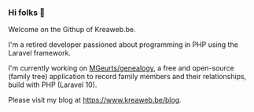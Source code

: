### Hi folks 👋

Welcome on the Githup of Kreaweb.be.

I'm a retired developer passioned about programming in PHP using the Laravel framework.

I'm currently working on <a href="https://www.kreaweb.be/" target="_blank">MGeurts/genealogy</a>, a free and open-source (family tree) application to record family members and their relationships, build with PHP (Laravel 10).

Please visit my blog at <a href="https://www.kreaweb.be/blog" target="_blank">https://www.kreaweb.be/blog</a>.

<!--
**MGeurts/MGeurts** is a ✨ _special_ ✨ repository because its `README.md` (this file) appears on your GitHub profile.

Here are some ideas to get you started:

- 🔭 I’m currently working on ...
- 🌱 I’m currently learning ...
- 👯 I’m looking to collaborate on ...
- 🤔 I’m looking for help with ...
- 💬 Ask me about ...
- 📫 How to reach me: ...
- 😄 Pronouns: ...
- ⚡ Fun fact: ...
-->
